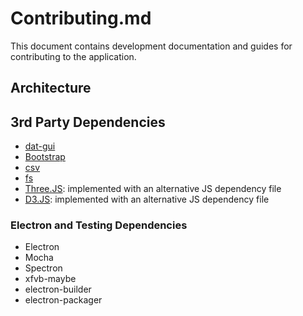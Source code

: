 # Contributing.md
This document contains development documentation and guides for contributing to the application.

## Architecture

## 3rd Party Dependencies
- [dat-gui](https://github.com/dataarts/dat.gui)
- [Bootstrap](https://getbootstrap.com/)
- [csv]()
- [fs]()
- [Three.JS](): implemented with an alternative JS dependency file
- [D3.JS](https://d3js.org/): implemented with an alternative JS dependency file

### Electron and Testing Dependencies
- Electron
- Mocha
- Spectron
- xfvb-maybe
- electron-builder
- electron-packager
